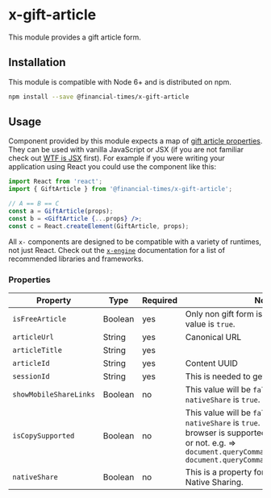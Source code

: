 # x-gift-article

This module provides a gift article form.

## Installation

This module is compatible with Node 6+ and is distributed on npm.

```bash
npm install --save @financial-times/x-gift-article
```

[engine]: https://github.com/Financial-Times/x-dash/tree/master/packages/x-engine

## Usage

Component provided by this module expects a map of [gift article properties](#properties). They can be used with vanilla JavaScript or JSX (if you are not familiar check out [WTF is JSX][jsx-wtf] first). For example if you were writing your application using React you could use the component like this:

```jsx
import React from 'react';
import { GiftArticle } from '@financial-times/x-gift-article';

// A == B == C
const a = GiftArticle(props);
const b = <GiftArticle {...props} />;
const c = React.createElement(GiftArticle, props);
```

All `x-` components are designed to be compatible with a variety of runtimes, not just React. Check out the [`x-engine`][engine] documentation for a list of recommended libraries and frameworks.

[jsx-wtf]: https://jasonformat.com/wtf-is-jsx/

### Properties

Property                  | Type    | Required | Note
--------------------------|---------|----------|----
`isFreeArticle`           | Boolean | yes      | Only non gift form is displayed when this value is `true`.
`articleUrl`              | String  | yes      | Canonical URL
`articleTitle`            | String  | yes      |
`articleId`               | String  | yes      | Content UUID
`sessionId`               | String  | yes      | This is needed to get a gift url.
`showMobileShareLinks`    | Boolean | no       | This value will be `false` when `nativeShare` is `true`.
`isCopySupported`         | Boolean | no       | This value will be `false` when `nativeShare` is `true`. Pass whether the browser is supported the copy command or not. e.g. => `document.queryCommandSupported && document.queryCommandSupported('copy')`
`nativeShare`             | Boolean | no       | This is a property for App to display Native Sharing.
